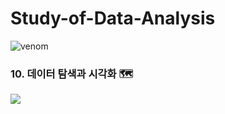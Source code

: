 # Study-of-Data-Analysis
![venom](https://capsule-render.vercel.app/api?type=venom&height=200&text=DATA%20ANALYSIS&fontSize=70&color=0:8871e5,100:b678c4&stroke=b678c4)

### 10. 데이터 탐색과 시각화 🗺️
<a href="https://velog.io/@kimminseo9/Data-Analysis-10.-%EB%8D%B0%EC%9D%B4%ED%84%B0-%ED%83%90%EC%83%89%EA%B3%BC-%EC%8B%9C%EA%B0%81%ED%99%94#%EF%B8%8F-101-%ED%83%90%EC%83%89%EC%A0%81-%EB%8D%B0%EC%9D%B4%ED%84%B0-%EB%B6%84%EC%84%9D"><img src="https://img.shields.io/badge/10. 데이터 탐색과 시각화-b678c4?style=flat-square&logo=velog&logoColor=white"/></a>
